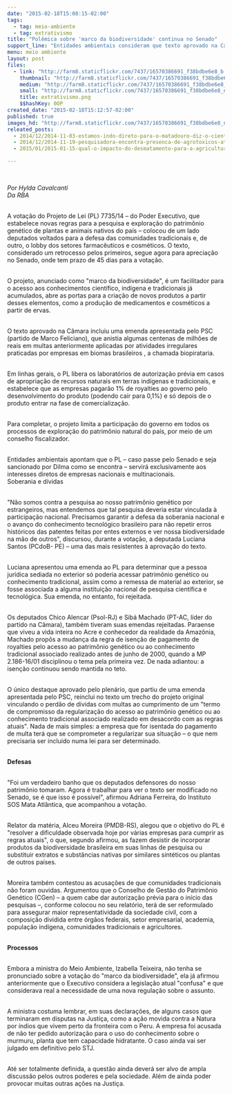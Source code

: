 ```yaml
---
date: "2015-02-18T15:08:15-02:00"
tags:
  - tag: meio-ambiente
  - tag: extrativismo
title: "Polêmica sobre 'marco da biodiversidade' continua no Senado"
support_line: "Entidades ambientais consideram que texto aprovado na Câmara atende apenas ao capital privado, aos setores farmacêuticos e da indústria cosmética."
menu: meio ambiente
layout: post
files:
  - link: "http://farm8.staticflickr.com/7437/16570386691_f38bdbe6e8_b.jpg"
    thumbnail: "http://farm8.staticflickr.com/7437/16570386691_f38bdbe6e8_t.jpg"
    medium: "http://farm8.staticflickr.com/7437/16570386691_f38bdbe6e8_z.jpg"
    small: "http://farm8.staticflickr.com/7437/16570386691_f38bdbe6e8_n.jpg"
    title: extrativismo.png
    $$hashKey: 0OP
created_date: "2015-02-18T15:12:57-02:00"
published: true
images_hd: "http://farm8.staticflickr.com/7437/16570386691_f38bdbe6e8_n.jpg"
releated_posts:
  - 2014/12/2014-11-03-estamos-indo-direto-para-o-matadouro-diz-o-cientista-antonio-nobre.md
  - 2014/12/2014-11-19-pesquisadora-encontra-presenca-de-agrotoxicos-ate-em-polen-apicola.md
  - 2015/01/2015-01-15-qual-o-impacto-do-desmatamento-para-a-agricultura.md

---
```

<p>&nbsp;</p>

<p><em>Por Hylda Cavalcanti<br />
Da RBA</em></p>

<p><br />
A vota&ccedil;&atilde;o do Projeto de Lei (PL) 7735/14 &ndash; do Poder Executivo, que estabelece novas regras para a pesquisa e explora&ccedil;&atilde;o do patrim&ocirc;nio gen&eacute;tico de plantas e animais nativos do pa&iacute;s &ndash; colocou de um lado deputados voltados para a defesa das comunidades tradicionais e, de outro, o lobby dos setores farmac&ecirc;uticos e cosm&eacute;ticos. O texto, considerado um retrocesso pelos primeiros, segue agora para aprecia&ccedil;&atilde;o no Senado, onde tem prazo de 45 dias para a vota&ccedil;&atilde;o.</p>

<p><br />
O projeto, anunciado como &quot;marco da biodiversidade&quot;, &eacute; um facilitador para o acesso aos conhecimentos cient&iacute;fico, ind&iacute;gena e tradicionais j&aacute; acumulados, abre as portas para a cria&ccedil;&atilde;o de novos produtos a partir desses elementos, como a produ&ccedil;&atilde;o de medicamentos e cosm&eacute;ticos a partir de ervas.</p>

<p><br />
O texto aprovado na C&acirc;mara incluiu uma emenda apresentada pelo PSC (partido de Marco Feliciano), que anistia algumas centenas de milh&otilde;es de reais em multas anteriormente aplicadas por atividades irregulares praticadas por empresas em biomas brasileiros , a chamada biopirataria.</p>

<p><br />
Em linhas gerais, o PL libera os laborat&oacute;rios de autoriza&ccedil;&atilde;o pr&eacute;via em casos de apropria&ccedil;&atilde;o de recursos naturais em terras ind&iacute;genas e tradicionais, e estabelece que as empresas pagar&atilde;o 1% de royalties ao governo pelo desenvolvimento do produto (podendo cair para 0,1%) e s&oacute; depois de o produto entrar na fase de comercializa&ccedil;&atilde;o.</p>

<p><br />
Para completar, o projeto limita a participa&ccedil;&atilde;o do governo em todos os processos de explora&ccedil;&atilde;o do patrim&ocirc;nio natural do pa&iacute;s, por meio de um conselho fiscalizador.</p>

<p><br />
Entidades ambientais apontam que o PL &ndash; caso passe pelo Senado e seja sancionado por Dilma como se encontra &ndash; servir&aacute; exclusivamente aos interesses diretos de empresas nacionais e multinacionais.<br />
Soberania e d&iacute;vidas</p>

<p><br />
&quot;N&atilde;o somos contra a pesquisa ao nosso patrim&ocirc;nio gen&eacute;tico por estrangeiros, mas entendemos que tal pesquisa deveria estar vinculada &agrave; participa&ccedil;&atilde;o nacional. Precisamos garantir a defesa da soberania nacional e o avan&ccedil;o do conhecimento tecnol&oacute;gico brasileiro para n&atilde;o repetir erros hist&oacute;ricos das patentes feitas por entes externos e ver nossa biodiversidade na m&atilde;o de outros&quot;, discursou, durante a vota&ccedil;&atilde;o, a deputada Luciana Santos (PCdoB- PE) &ndash; uma das mais resistentes &agrave; aprova&ccedil;&atilde;o do texto.</p>

<p><br />
Luciana apresentou uma emenda ao PL para determinar que a pessoa jur&iacute;dica sediada no exterior s&oacute; poderia acessar patrim&ocirc;nio gen&eacute;tico ou conhecimento tradicional, assim como a remessa de material ao exterior, se fosse associada a alguma institui&ccedil;&atilde;o nacional de pesquisa cient&iacute;fica e tecnol&oacute;gica. Sua emenda, no entanto, foi rejeitada.</p>

<p><br />
Os deputados Chico Alencar (Psol-RJ) e Sib&aacute; Machado (PT-AC, l&iacute;der do partido na C&acirc;mara), tamb&eacute;m tiveram suas emendas rejeitadas. Paraense que viveu a vida inteira no Acre e conhecedor da realidade da Amaz&ocirc;nia, Machado prop&ocirc;s a mudan&ccedil;a da regra de isen&ccedil;&atilde;o de pagamento de royalties pelo acesso ao patrim&ocirc;nio gen&eacute;tico ou ao conhecimento tradicional associado realizado antes de junho de 2000, quando a MP 2.186-16/01 disciplinou o tema pela primeira vez. De nada adiantou: a isen&ccedil;&atilde;o continuou sendo mantida no teto.</p>

<p><br />
O &uacute;nico destaque aprovado pelo plen&aacute;rio, que partiu de uma emenda apresentada pelo PSC, reinclui no texto um trecho do projeto original vinculando o perd&atilde;o de d&iacute;vidas com multas ao cumprimento de um &quot;termo de compromisso da regulariza&ccedil;&atilde;o do acesso ao patrim&ocirc;nio gen&eacute;tico ou ao conhecimento tradicional associado realizado em desacordo com as regras atuais&quot;. Nada de mais simples: a empresa que for isentada do pagamento de multa ter&aacute; que se comprometer a regularizar sua situa&ccedil;&atilde;o &ndash; o que nem precisaria ser inclu&iacute;do numa lei para ser determinado.</p>

<p><br />
<strong>Defesas</strong></p>

<p><br />
&quot;Foi um verdadeiro banho que os deputados defensores do nosso patrim&ocirc;nio tomaram. Agora &eacute; trabalhar para ver o texto ser modificado no Senado, se &eacute; que isso &eacute; poss&iacute;vel&quot;, afirmou Adriana Ferreira, do Instituto SOS Mata Atl&acirc;ntica, que acompanhou a vota&ccedil;&atilde;o.</p>

<p><br />
Relator da mat&eacute;ria, Alceu Moreira (PMDB-RS), alegou que o objetivo do PL &eacute; &quot;resolver a dificuldade observada hoje por v&aacute;rias empresas para cumprir as regras atuais&quot;, o que, segundo afirmou, as fazem desistir de incorporar produtos da biodiversidade brasileira em suas linhas de pesquisa ou substituir extratos e subst&acirc;ncias nativas por similares sint&eacute;ticos ou plantas de outros pa&iacute;ses.</p>

<p><br />
Moreira tamb&eacute;m contestou as acusa&ccedil;&otilde;es de que comunidades tradicionais n&atilde;o foram ouvidas. Argumentou que o Conselho de Gest&atilde;o do Patrim&ocirc;nio Gen&eacute;tico (CGen) &ndash; a quem cabe dar autoriza&ccedil;&atilde;o pr&eacute;via para o in&iacute;cio das pesquisas &ndash;, conforme colocou no seu relat&oacute;rio, ter&aacute; de ser reformulado para assegurar maior representatividade da sociedade civil, com a composi&ccedil;&atilde;o dividida entre &oacute;rg&atilde;os federais, setor empresarial, academia, popula&ccedil;&atilde;o ind&iacute;gena, comunidades tradicionais e agricultores.</p>

<p><br />
<strong>Processos</strong></p>

<p><br />
Embora a ministra do Meio Ambiente, Izabella Teixeira, n&atilde;o tenha se pronunciado sobre a vota&ccedil;&atilde;o do &quot;marco da biodiversidade&quot;, ela j&aacute; afirmou anteriormente que o Executivo considera a legisla&ccedil;&atilde;o atual &quot;confusa&quot; e que considerava real a necessidade de uma nova regula&ccedil;&atilde;o sobre o assunto.</p>

<p><br />
A ministra costuma lembrar, em suas declara&ccedil;&otilde;es, de alguns casos que terminaram em disputas na Justi&ccedil;a, como a a&ccedil;&atilde;o movida contra a Natura por &iacute;ndios que vivem perto da fronteira com o Peru. A empresa foi acusada de n&atilde;o ter pedido autoriza&ccedil;&atilde;o para o uso do conhecimento sobre o murmuru, planta que tem capacidade hidratante. O caso ainda vai ser julgado em definitivo pelo STJ.</p>

<p><br />
At&eacute; ser totalmente definida, a quest&atilde;o ainda dever&aacute; ser alvo de ampla discuss&atilde;o pelos outros poderes e pela sociedade. Al&eacute;m de ainda poder provocar muitas outras a&ccedil;&otilde;es na Justi&ccedil;a.</p>
